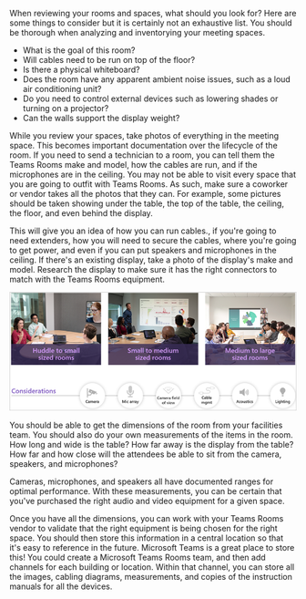 When reviewing your rooms and spaces, what should you look for? Here are some things to consider but it is certainly not an exhaustive list. You should be thorough when analyzing and inventorying your meeting spaces.

- What is the goal of this room?
- Will cables need to be run on top of the floor?
- Is there a physical whiteboard?
- Does the room have any apparent ambient noise issues, such as a loud air conditioning unit?
- Do you need to control external devices such as lowering shades or turning on a projector?
- Can the walls support the display weight?

While you review your spaces, take photos of everything in the meeting space. This becomes important documentation over the lifecycle of the room.  If you need to send a technician to a room, you can tell them the Teams Rooms make and model, how the cables are run, and if the microphones are in the ceiling. You may not be able to visit every space that you are going to outfit with Teams Rooms. As such, make sure a coworker or vendor takes all the photos that they can. For example, some pictures should be taken showing under the table, the top of the table, the ceiling, the floor, and even behind the display.

This will give you an idea of how you can run cables., if you're going to need extenders, how you will need to secure the cables, where you're going to get power, and even if you can put speakers and microphones in the ceiling. If there's an existing display, take a photo of the display's make and model. Research the display to make sure it has the right connectors to match with the Teams Rooms equipment.

![Room size considerations](../media/room-size-considerations.png)

You should be able to get the dimensions of the room from your facilities team. You should also do your own measurements of the items in the room. How long and wide is the table? How far away is the display from the table? How far and how close will the attendees be able to sit from the camera, speakers, and microphones?

Cameras, microphones, and speakers all have documented ranges for optimal performance. With these measurements, you can be certain that you've purchased the right audio and video equipment for a given space.

Once you have all the dimensions, you can work with your Teams Rooms vendor to validate that the right equipment is being chosen for the right space. You should then store this information in a central location so that it's easy to reference in the future. Microsoft Teams is a great place to store this! You could create a Microsoft Teams Rooms team, and then add channels for each building or location. Within that channel, you can store all the images, cabling diagrams, measurements, and copies of the instruction manuals for all the devices.
